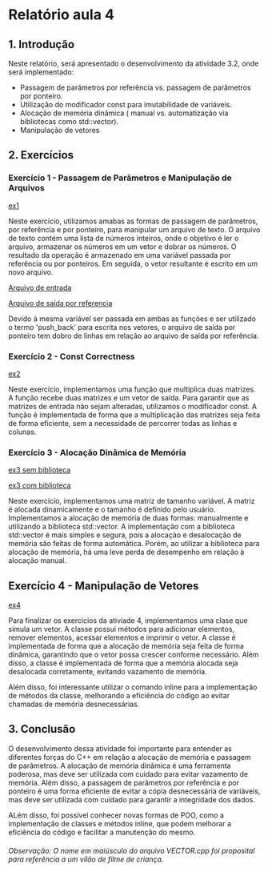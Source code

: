 # Relatório aula 4

## 1. Introdução

Neste relatório, será apresentado o desenvolvimento da atividade 3.2, onde será implementado:

- Passagem de parãmetros por referência vs. passagem de parâmetros por ponteiro.
- Utilização do modificador const para imutabilidade de variáveis.
- Alocação de memória dinâmica ( manual vs. automatização via bibliotecas como std::vector).
- Manipulação de vetores

## 2. Exercícios

### Exercício 1 - Passagem de Parâmetros e Manipulação de Arquivos

[ex1](/atividade4/arquive_to_Vector.cpp)

Neste exercício, utilizamos amabas as formas de passagem de parâmetros, por referência e por ponteiro, para manipular um arquivo de texto. O arquivo de texto contém uma lista de números inteiros, onde o objetivo é ler o arquivo, armazenar os números em um vetor e dobrar os números. O resultado da operação é armazenado em uma variável passada por referência ou por ponteiros. Em seguida, o vetor resultante é escrito em um novo arquivo.

[Arquivo de entrada](/atividade4/entrada.txt)

[Arquivo de saída por referencia](/atividade4/saida_referencia.txt)

Devido à mesma variável ser passada em ambas as funções e ser utilizado o termo 'push_back' para escrita nos vetores, o arquivo de saída por ponteiro tem dobro de linhas em relação ao arquivo de saída por referência.

### Exercício 2 - Const Correctness

[ex2](/atividade4/mult_matrix.cpp)

Neste exercício, implementamos uma função que multiplica duas matrizes. A função recebe duas matrizes e um vetor de saída. Para garantir que as matrizes de entrada não sejam alteradas, utilizamos o modificador const. A função é implementada de forma que a multiplicação das matrizes seja feita de forma eficiente, sem a necessidade de percorrer todas as linhas e colunas.

### Exercício 3 - Alocação Dinâmica de Memória

[ex3 sem biblioteca](/atividade4/matriz_dinamica.cpp)

[ex3 com biblioteca](/atividade4/matriz_dinamica_vector.cpp)

Neste exercício, implementamos uma matriz de tamanho variável. A matriz é alocada dinamicamente e o tamanho é definido pelo usuário. Implementamos a alocação de memória de duas formas: manualmente e utilizando a biblioteca std::vector. A implementação com a biblioteca std::vector é mais simples e segura, pois a alocação e desalocação de memória são feitas de forma automática. Porém, ao utilizar a biblioteca para alocação de memória, há uma leve perda de desempenho em relação à alocação manual.

## Exercício 4 - Manipulação de Vetores

[ex4](/atividade4/VECTOR.cpp)

Para finalizar os exercícios da ativiade 4, implementamos uma clase que simula um vetor. A classe possui métodos para adicionar elementos, remover elementos, acessar elementos e imprimir o vetor. A classe é implementada de forma que a alocação de memória seja feita de forma dinâmica, garantindo que o vetor possa crescer conforme necessário. Além disso, a classe é implementada de forma que a memória alocada seja desalocada corretamente, evitando vazamento de memória.

Além disso, foi interessante utilizar o comando inline para a implementação de métodos da classe, melhorando a eficiência do código ao evitar chamadas de memória desnecessárias.

## 3. Conclusão

O desenvolvimento dessa atividade foi importante para entender as diferentes forças do C++ em relação a alocação de memória e passagem de parâmetros. A alocação de memória dinâmica é uma ferramenta poderosa, mas deve ser utilizada com cuidado para evitar vazamento de memória. Além disso, a passagem de parâmetros por referência e por ponteiro é uma forma eficiente de evitar a cópia desnecessária de variáveis, mas deve ser utilizada com cuidado para garantir a integridade dos dados.

ALém disso, foi possível conhecer novas formas de POO, como a implementação de classes e métodos inline, que podem melhorar a eficiência do código e facilitar a manutenção do mesmo.

###### Observação: O nome em maiúsculo do arquivo VECTOR.cpp foi proposital para referência a um vilão de filme de criança.
